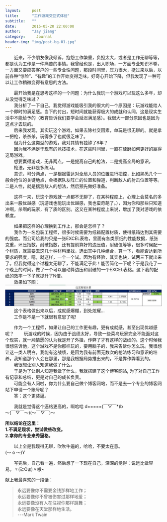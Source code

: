 ```yaml
---
layout:     post
title:      "工作游戏交互式体验"
subtitle:   ""
date:       2015-05-20 22:00:00
author:     "Jay jiang"
category:     Journal
header-img: "img/post-bg-01.jpg"
---
```

&emsp;&emsp;近来，不少朋友像我倾诉，抱怨工作繁重，负担太大，或者是工作无聊等等，都是认为工作是一件痛苦的事情。我曾经也是，出入职场，一方面专业知识不够，一方面又要应答客户的一些专业性问题，那段时间里，压力很大，挺过来以后，以前各种“惊险”、“有趣”的工作开始变得乏味，好奇心开始下降，但我发现了一种可以让工作稍微变得有意思的方法。  

&emsp;&emsp;最开始我是在思考这样的一个问题：为什么我玩一个游戏可以玩这么多年，却从没觉得乏味过？  
&emsp;&emsp;我分析了一下自己，我觉得游戏能吸引我的很大的一个原因是：玩游戏能给人一个即时的满足感。当下的付出，短时间就能获得极大的成就和认同，这是现实生活中不能给予的（教育告诉我们要学会延迟满足感）。我很大一部分原因也是因为这点才去玩的。  
&emsp;&emsp;后来我发现，其实玩这个游戏，如果去除社交因素，单玩是很无聊的。就是拿一把枪，杀杀杀，玩得多了也就很乏味了。  
&emsp;&emsp;但为什么这类型的游戏，我对其情有独钟了8年？  
&emsp;&emsp;因为我不满足于现有的竞技技术，在这些时间里，一直在琢磨如何更好的赢得这局游戏。  
&emsp;&emsp;想要赢得游戏，无非两点，一是提高自己的枪法，二是提高全局的意识。  
&emsp;&emsp;枪法，无非是多练习。  
&emsp;&emsp;意识，可分两点，一是根据雷达对全局人员的位置进行把控，比如熟悉几个一般会抢位的关键地点，会根据队友阵亡的位置和弹道，判断敌人的射击位置等等。二是人性，就是揣测敌人的想法，然后预先做好准备。  

&emsp;&emsp;这样一来，玩这个游戏就一点都不无聊了，在某种程度上，心理上会莫名的多出来一股优越感（玩游戏也能玩出优越感，我也蛮奇葩了。），因为你和那些只知道冲啊，杀啊的玩家，有了质的区别。这又在某种程度上来说，增加了我对游戏的依赖度。  

&emsp;&emsp;如果把这样的心理换到工作上，那会是怎样了？  
&emsp;&emsp;我作为一名包装工程师，很多时候需要为纸箱配置材质，使得纸箱达到其需要的强度。而公司给我的只是一张EXCEL表格，里面有各类原纸的性能数据，纸张克重，环压指数，耐破指数，还有提前算好的边压值，耐破值等等，很多时候配一个材质，就需要去这几十种材料里找，选出其中几种组合，算一下，看能否达到所要求的强度，嗯，就这样，一个一个试。因为有经验，其实也快，试两三下就出来了。但我觉得这个过程太无聊了，不能满足于此！能否简化一下呢？于是我花了一个晚上的时间，做了一个可以自动算边压和耐破的一个EXCEL表格。这下我的配纸的效率一下子就提升了N倍。  
&emsp;&emsp;效果如下图：  
 <img src="/img/20150519/excel.jpg" alt="Drawing" width="800px" /> 
&emsp;&emsp;这个表格做出来以后，成就感爆棚，到处炫耀…  
&emsp;&emsp;工作是不是一下就很有意思了呢!  

&emsp;&emsp;作为一个工程师，如果让自己的工作更有趣，更有成就感，甚至出现优越感呢？
&emsp;&emsp;玩游戏的时候，因为由于战绩太好，导致一些菜鸟玩家完全不能面对这个现实，就一厢情愿的认为我是开了外挂，作弊了才有这样的战绩的。这个时候我很想告诉他，这个游戏不是你那样玩的，要用脑子的，我来告诉你怎么玩。我很想让这一类人明白，我能有这战绩，是因为我有前面无数次的枪法练习和意识的培养，我知道那个人会在那里，那是我根据局势推出来的，不是靠作弊看到的。  
&emsp;&emsp;我很想让别人知道我做了什么。  
&emsp;&emsp;于是为了让别人知道我做了什么，我就搭建了这个博客网站, 为了对自己工作有记录和总结，更是对自己的成长负责。  
&emsp;&emsp;可能会有人问啦，你为什么要自己做个博客网站，而不是去一个专业的博客网站下申请一个账号呢？  
&emsp;&emsp;答：这个更装逼。  

&emsp;&emsp;我就是觉得这个逼格更高的，啊哈哈    d=====(￣▽￣*)b   
～(￣▽￣～)(～￣▽￣)～  

**所以结论在这里：**            
**1.不满足现状，尝试做些改变。**   
**2.拿你的专业来秀逼格。**  

&emsp;&emsp;以上全是我现得无聊，吹吹牛逼的，哈哈，不要太在意。  
(～ o ～)Y  


&emsp;&emsp;写完后，自己看一遍，然后想了一下现在自己，深深的觉得：说远比做容易。ヾ(≧O≦)〃嗷~  

献上我最喜欢的一段话：
<blockquote>
永远要像你不需要金钱那样地工作；<br />
永远要像你不曾被伤害过那样地爱；  <br />
永远要像没有人在注视你那样跳舞； <br /> 
永远要像在天堂那样地生活。  <br />
---Mark Twain  </blockquote>
